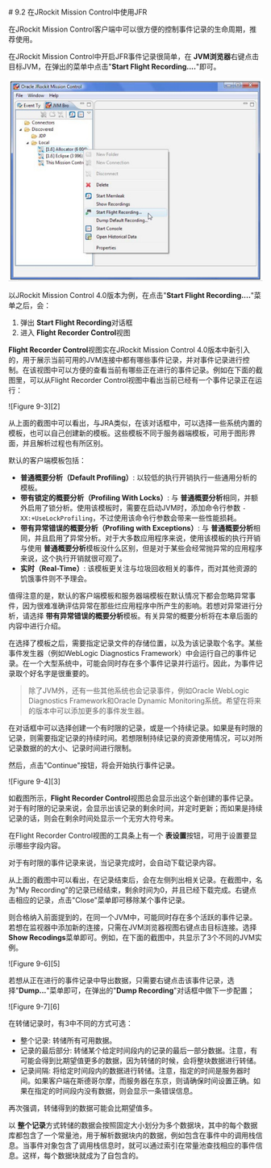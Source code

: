 <a name="9.2" />
# 9.2 在JRockit Mission Control中使用JFR

在JRockit Mission Control客户端中可以很方便的控制事件记录的生命周期，推荐使用。

在JRockit Mission Control中开启JFR事件记录很简单，在 **JVM浏览器**右键点击目标JVM，在弹出的菜单中点击"**Start Flight Recording....**"即可。

![Figure 9-2][1]

以JRockit Mission Control 4.0版本为例，在点击"**Start Flight Recording....**"菜单之后，会：

1. 弹出 **Start Flight Recording**对话框
2. 进入 **Flight Recorder Control**视图

**Flight Recorder Control**视图实在JRockit Mission Control 4.0版本中新引入的，用于展示当前可用的JVM连接中都有哪些事件记录，并对事件记录进行控制。在该视图中可以方便的查看当前有哪些正在进行的事件记录。例如在下面的截图里，可以从Flight Recorder Control视图中看出当前已经有一个事件记录正在运行：

![Figure 9-3][2]

从上面的截图中可以看出，与JRA类似，在该对话框中，可以选择一些系统内置的模板，也可以自己创建新的模板。这些模板不同于服务器端模板，可用于图形界面，并且解析过程也有所区别。

默认的客户端模板包括：

* **普通概要分析（Default Profiling）**: 以较低的执行开销执行一些通用分析的模板。
* **带有锁定的概要分析（Profiling With Locks）**: 与 **普通概要分析**相同，并额外启用了锁分析。使用该模板时，需要在启动JVM时，添加命令行参数 `-XX:+UseLockProfiling`，不过使用该命令行参数会带来一些性能损耗。
* **带有异常错误的概要分析（Profiling with Exceptions）**: 与 **普通概要分析**相同，并且启用了异常分析。对于大多数应用程序来说，使用该模板的执行开销与使用 **普通概要分析**模板没什么区别，但是对于某些会经常抛异常的应用程序来说，这个执行开销就很可观了。
* **实时（Real-Time）**: 该模板更关注与垃圾回收相关的事件，而对其他资源的饥饿事件则不予理会。

值得注意的是，默认的客户端模板和服务器端模板在默认情况下都会忽略异常事件，因为很难准确评估异常在那些烂应用程序中所产生的影响。若想对异常进行分析，请选择 **带有异常错误的概要分析**模板。有关异常的概要分析将在本章后面的内容中进行介绍。

在选择了模板之后，需要指定记录文件的存储位置，以及为该记录取个名字。某些事件发生器（例如WebLogic Diagnostics Framework）中会运行自己的事件记录。在一个大型系统中，可能会同时存在多个事件记录并行运行。因此，为事件记录取个好名字是很重要的。

>除了JVM外，还有一些其他系统也会记录事件，例如Oracle WebLogic Diagnostics Framework和Oracle
 Dynamic Monitoring系统。希望在将来的版本中可以添加更多的事件发生器。

在对话框中可以选择创建一个有时限的记录，或是一个持续记录。如果是有时限的记录，则需要指定记录的持续时间。若想限制持续记录的资源使用情况，可以对所记录数据的的大小、记录时间进行限制。

然后，点击"Continue"按钮，将会开始执行事件记录。

![Figure 9-4][3]

如截图所示，**Flight Recorder Control**视图总会显示出这个新创建的事件记录。对于有时限的记录来说，会显示出该记录的剩余时间，并定时更新；而如果是持续记录的话，则会在剩余时间处显示一个无穷大符号来。

在Flight Recorder Control视图的工具条上有一个 **表设置**按钮，可用于设置要显示哪些字段内容。

对于有时限的事件记录来说，当记录完成时，会自动下载记录内容。


从上面的截图中可以看出，在记录结束后，会在左侧列出相关记录。在截图中，名为"My Recording"的记录已经结束，剩余时间为0，并且已经下载完成。右键点击相应的记录，点击"Close"菜单即可移除某个事件记录。

则合格纳入前面提到的，在同一个JVM中，可能同时存在多个活跃的事件记录。若想在监视器中添加新的连接，只需在JVM浏览器视图右键点击目标连接。选择 **Show Recodings**菜单即可。例如，在下面的截图中，共显示了3个不同的JVM实例。

![Figure 9-6][5]

若想从正在进行的事件记录中导出数据，只需要右键点击该事件记录，选择"**Dump...**"菜单即可，在弹出的"**Dump Recording**"对话框中做下一步配置；

![Figure 9-7][6]

在转储记录时，有3中不同的方式可选：

* 整个记录: 转储所有可用数据。
* 记录的最后部分: 转储某个给定时间段内的记录的最后一部分数据。注意，有可能会得到比期望值更多的数据，因为转储的时候，会将整块数据进行转储。
* 记录间隔: 将给定时间段内的数据进行转储。注意，指定的时间是服务器时间。如果客户端在斯德哥尔摩，而服务器在东京，则请确保时间设置正确。如果在指定的时间段内没有数据，则会显示一条错误信息。

再次强调，转储得到的数据可能会比期望值多。

以 **整个记录**方式转储的数据会按照固定大小划分为多个数据块，其中的每个数据库都包含了一个常量池，用于解析数据块内的数据，例如包含在事件中的调用栈信息。当事件对象包含了调用栈信息时，就可以通过索引在常量池查找相应的事件信息。这样，每个数据块就成为了自包含的。






[1]:    ../images/9-2.jpg
[1]:    ../images/9-3.jpg